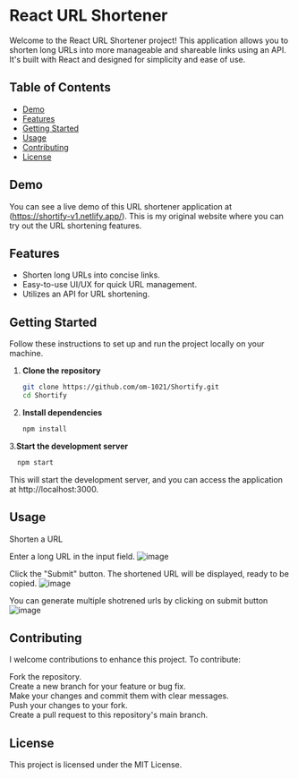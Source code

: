 # React URL Shortener

Welcome to the React URL Shortener project! This application allows you to shorten long URLs into more manageable and shareable links using an API. It's built with React and designed for simplicity and ease of use.

## Table of Contents

- [Demo](#demo)
- [Features](#features)
- [Getting Started](#getting-started)
- [Usage](#usage)
- [Contributing](#contributing)
- [License](#license)

## Demo

You can see a live demo of this URL shortener application at (https://shortify-v1.netlify.app/). This is my original website where you can try out the URL shortening features.


## Features

- Shorten long URLs into concise links.
- Easy-to-use UI/UX for quick URL management.
- Utilizes an API for URL shortening.

## Getting Started

Follow these instructions to set up and run the project locally on your machine.

1. **Clone the repository**

   ```bash
   git clone https://github.com/om-1021/Shortify.git
   cd Shortify
2. **Install dependencies**
   
    ```bash
    npm install
3.**Start the development server**

  ```bash
    npm start
```
This will start the development server, and you can access the application at http://localhost:3000.


## Usage
Shorten a URL

Enter a long URL in the input field.
![image](https://github.com/om-1021/Shortify/assets/104381964/151b95ac-191e-43ce-a741-859546194296)

Click the "Submit" button.
The shortened URL will be displayed, ready to be copied.
![image](https://github.com/om-1021/Shortify/assets/104381964/e2029575-2306-4973-9444-12d8d39f8e0d)

You can generate multiple shotrened urls by clicking on submit button 
![image](https://github.com/om-1021/Shortify/assets/104381964/b8c8f1d2-e17c-48ab-a3cf-38ccc1424e98)




## Contributing
I welcome contributions to enhance this project. To contribute:

Fork the repository.<br/>
Create a new branch for your feature or bug fix.<br/>
Make your changes and commit them with clear messages.<br/>
Push your changes to your fork. <br/>
Create a pull request to this repository's main branch. <br/>
## License
This project is licensed under the MIT License.
